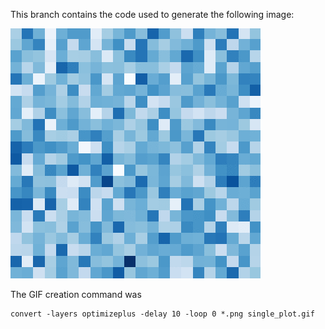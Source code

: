 This branch contains the code used to generate the following image:

![Learning visualization](images/single_plot.gif?raw=true)

The GIF creation command was

```
convert -layers optimizeplus -delay 10 -loop 0 *.png single_plot.gif
```

